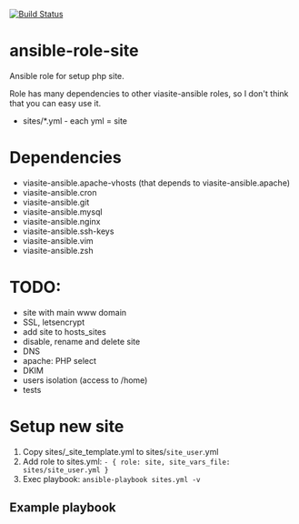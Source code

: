 [![Build Status](https://travis-ci.org/viasite-ansible/ansible-role-site.svg?branch=master)](https://travis-ci.org/viasite-ansible/ansible-role-site)

# ansible-role-site
Ansible role for setup php site.

Role has many dependencies to other viasite-ansible roles, so I don't think that you can easy use it.

- sites/*.yml - each yml = site

# Dependencies
- viasite-ansible.apache-vhosts (that depends to viasite-ansible.apache)
- viasite-ansible.cron
- viasite-ansible.git
- viasite-ansible.mysql
- viasite-ansible.nginx
- viasite-ansible.ssh-keys
- viasite-ansible.vim
- viasite-ansible.zsh

# TODO:
- site with main www domain
- SSL, letsencrypt
- add site to hosts_sites
- disable, rename and delete site
- DNS
- apache: PHP select
- DKIM
- users isolation (access to /home)
- tests



# Setup new site
1. Copy sites/_site_template.yml to sites/`site_user`.yml
2. Add role to sites.yml: ```- { role: site, site_vars_file: sites/site_user.yml }```
3. Exec playbook: ```ansible-playbook sites.yml -v```


## Example playbook
